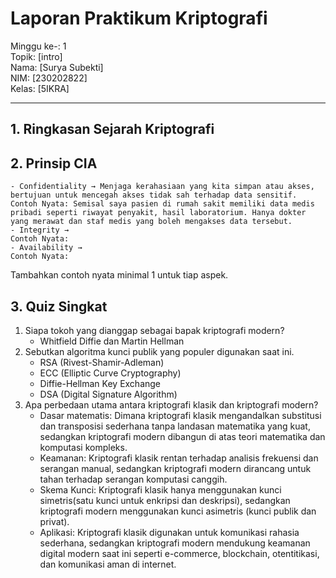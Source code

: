 # Laporan Praktikum Kriptografi
Minggu ke-: 1  
Topik: [intro]  
Nama: [Surya Subekti]  
NIM: [230202822]  
Kelas: [5IKRA]  

---

## 1. Ringkasan Sejarah Kriptografi

## 2. Prinsip CIA
    - Confidentiality → Menjaga kerahasiaan yang kita simpan atau akses, bertujuan untuk mencegah akses tidak sah terhadap data sensitif.
    Contoh Nyata: Semisal saya pasien di rumah sakit memiliki data medis pribadi seperti riwayat penyakit, hasil laboratorium. Hanya dokter yang merawat dan staf medis yang boleh mengakses data tersebut.
    - Integrity → 
    Contoh Nyata:
    - Availability → 
    Contoh Nyata:
Tambahkan contoh nyata minimal 1 untuk tiap aspek.
## 3. Quiz Singkat
1. Siapa tokoh yang dianggap sebagai bapak kriptografi modern?
    - Whitfield Diffie dan Martin Hellman
2. Sebutkan algoritma kunci publik yang populer digunakan saat ini.
    - RSA (Rivest-Shamir-Adleman)
    - ECC (Elliptic Curve Cryptography)
    - Diffie-Hellman Key Exchange
    - DSA (Digital Signature Algorithm)
3. Apa perbedaan utama antara kriptografi klasik dan kriptografi modern?
    - Dasar matematis: Dimana kriptografi klasik mengandalkan  substitusi dan transposisi sederhana tanpa landasan matematika yang kuat, sedangkan kriptografi modern dibangun di atas teori matematika dan komputasi kompleks.
    - Keamanan: Kriptografi klasik rentan terhadap analisis frekuensi dan serangan manual, sedangkan kriptografi modern dirancang untuk tahan terhadap serangan komputasi canggih.
    - Skema Kunci: Kriptografi klasik hanya menggunakan kunci simetris(satu kunci untuk enkripsi dan deskripsi), sedangkan kriptografi modern menggunakan kunci asimetris (kunci publik dan privat).
    - Aplikasi: Kriptografi klasik digunakan untuk komunikasi rahasia sederhana, sedangkan kriptografi modern mendukung keamanan digital modern saat ini seperti e-commerce, blockchain, otentitikasi, dan komunikasi aman di internet.